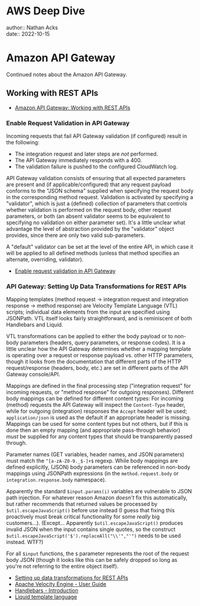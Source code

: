 # AWS Deep Dive

author:: Nathan Acks  
date:: 2022-10-15

# Amazon API Gateway

Continued notes about the Amazon API Gateway.

## Working with REST APIs

* [Amazon API Gateway: Working with REST APIs](https://docs.aws.amazon.com/apigateway/latest/developerguide/apigateway-rest-api.html)

### Enable Request Validation in API Gateway

Incoming requests that fail API Gateway validation (if configured) result in the following:

* The integration request and later steps are *not* performed.
* The API Gateway immediately responds with a 400.
* The validation failure is pushed to the configured CloudWatch log.

API Gateway validation consists of ensuring that all expected parameters are present and (if applicable/configured) that any request payload conforms to the "JSON schema" supplied when specifying the request body in the corresponding method request. Validation is activated by specifying a "validator", which is just a (defined) collection of parameters that controls whether validation is performed on the request body, other request parameters, or both (an absent validator seems to be equivalent to specifying no validation on either parameter set). It's a little unclear what advantage the level of abstraction provided by the "validator" object provides, since there are only two valid sub-parameters.

A "default" validator can be set at the level of the entire API, in which case it will be applied to all defined methods (unless that method specifies an alternate, overriding, validator).

* [Enable request validation in API Gateway](https://docs.aws.amazon.com/apigateway/latest/developerguide/api-gateway-method-request-validation.html)

### API Gateway: Setting Up Data Transformations for REST APIs

Mapping templates (method request -> integration request and integration response -> method response) are Velocity Template Language (VTL) scripts; individual data elements from the input are specified using JSONPath. VTL itself looks fairly straightforward, and is reminiscent of both Handlebars and Liquid.

VTL transformations can be applied to either the body payload or to non-body parameters (headers, query parameters, or response codes). It is a little unclear how the API Gateway determines whether a mapping template is operating over a request or response payload vs. other HTTP parameters, though it looks from the documentation that different parts of the HTTP request/response (headers, body, etc.) are set in different parts of the API Gateway console/API.

Mappings are defined in the final processing step ("integration request" for incoming requests, or "method response" for outgoing responses). Different body mappings can be defined for different content types: For incoming (method) requests the API Gateway will inspect the `Content-Type` header, while for outgoing (integration) responses the `Accept` header will be used; `application/json` is used as the default if an appropriate header is missing. Mappings can be used for some content types but not others, but if this is done then an empty mapping (and appropriate pass-through behavior) *must* be supplied for any content types that should be transparently passed through.

Parameter names (GET variables, header names, and JSON parameters) must match the `^[a-zA-Z0-9._$-]+$` regexp. While body mappings are defined explicitly, (JSON) body parameters can be referenced in non-body mappings using JSONPath expressions (in the `method.request.body` or `integration.response.body` namespace).

Apparently the standard `$input.params(i)` variables are vulnerable to JSON path injection. For whatever reason Amazon *doesn't* fix this automatically, but rather recommends that returned values be processed by `$util.escapeJavaScript()` before use instead (I guess that fixing this proactively must break critical functionality for some *really* big customers...). (Except... Apparently `$util.escapeJavaScript()` produces invalid JSON when the input contains single quotes, so the construct `$util.escapeJavaScript('$').replaceAll("\\'","'")` needs to be used instead. WTF?)

For all `$input` functions, the `$` parameter represents the root of the request body JSON (though it looks like this can be safely dropped so long as you're not referring to the entire object itself).

* [Setting up data transformations for REST APIs](https://docs.aws.amazon.com/apigateway/latest/developerguide/rest-api-data-transformations.html)
* [Apache Velocity Engine - User Guide](https://velocity.apache.org/engine/2.3/user-guide.html)
* [Handlebars - Introduction](https://handlebarsjs.com/guide/)
* [Liquid template language](https://shopify.github.io/liquid/)
